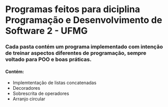 # Programas feitos para diciplina Programação e Desenvolvimento de Software 2 - UFMG

### Cada pasta contém um programa implementado com intenção de treinar aspectos diferentes de programação, sempre voltado para POO e boas práticas.

#### Contém:

- Implemtentação de listas concatenadas
- Decoradores
- Sobrescrita de operadores
- Arranjo circular
